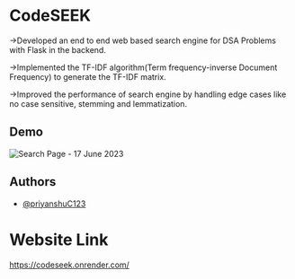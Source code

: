 
# CodeSEEK 

->Developed an end to end web based search engine for DSA Problems with Flask in the backend.

->Implemented the TF-IDF algorithm(Term frequency-inverse Document Frequency) to generate the TF-IDF matrix.

->Improved the performance of search engine by handling edge cases like no case sensitive, stemming and lemmatization.


## Demo
![Search Page - 17 June 2023](https://github.com/priyanshuC123/CodeSeek/assets/110935730/5a7c8093-4065-4cba-91c0-400bf639b288)


## Authors

- [@priyanshuC123](https://github.com/priyanshuC123)

# Website Link 
https://codeseek.onrender.com/


